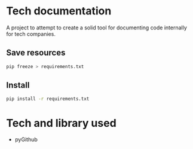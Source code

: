 # Tech documentation

A project to attempt to create a solid tool for documenting code internally for tech companies.

## Save resources 

```bash
pip freeze > requirements.txt
```

## Install

```bash
pip install -r requirements.txt
```

# Tech and library used

* pyGithub
